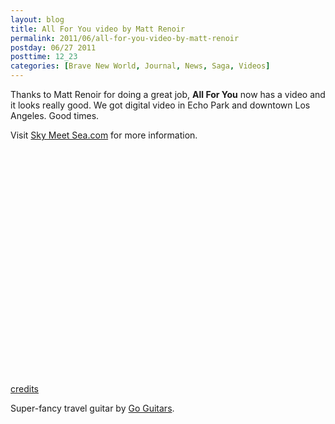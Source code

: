 ```yaml
---
layout: blog
title: All For You video by Matt Renoir
permalink: 2011/06/all-for-you-video-by-matt-renoir
postday: 06/27 2011
posttime: 12_23
categories: [Brave New World, Journal, News, Saga, Videos]
---
```


Thanks to Matt Renoir for doing a great job, <strong>All For You</strong> now has a video and it looks really good. We got digital video in Echo Park and downtown Los Angeles. Good times.

Visit <a href="http://SkyMeetSea.com">Sky Meet Sea.com</a> for more information.

<object width="425" height="344"><param name="movie" value="http://www.youtube.com/v/bjEoaeYapPo?hl=en&fs=1"></param><param name="allowFullScreen" value="true"></param><param name="allowscriptaccess" value="always"></param><embed src="http://www.youtube.com/v/bjEoaeYapPo?hl=en&fs=1" type="application/x-shockwave-flash" allowscriptaccess="always" allowfullscreen="true" width="425" height="344"></embed></object><br/><br/>

<a href="http://kristeraxel.com/SkyMeetSea/credits.html">credits</a>

Super-fancy travel guitar by <a href="http://www.go-guitars.com/">Go Guitars</a>.
